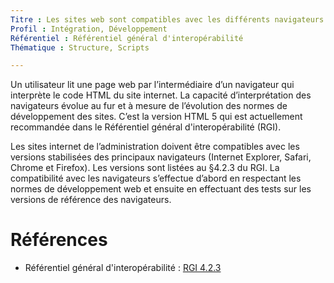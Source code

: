 ```yaml
---
Titre : Les sites web sont compatibles avec les différents navigateurs recommandés par le Référentiel général d'interopérabilité.
Profil : Intégration, Développement
Référentiel : Référentiel général d'interopérabilité
Thématique : Structure, Scripts

---
```


Un utilisateur lit une page web par l’intermédiaire d’un navigateur qui interprète le code HTML du site internet. La capacité d’interprétation des navigateurs évolue au fur et à mesure de l’évolution des normes de développement des sites. C’est la version HTML 5 qui est actuellement recommandée dans le Référentiel général d'interopérabilité (RGI).

Les sites internet de l’administration doivent être compatibles avec les versions stabilisées des principaux navigateurs (Internet Explorer, Safari, Chrome et Firefox). Les versions sont listées au §4.2.3 du RGI. La compatibilité avec les navigateurs s’effectue d’abord en respectant les normes de développement web et ensuite en effectuant des tests sur les versions de référence des navigateurs.

# Références

* Référentiel général d'interopérabilité : [RGI 4.2.3](https://references.modernisation.gouv.fr/interoperabilite)
